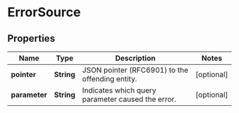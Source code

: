 

# ErrorSource


## Properties

| Name | Type | Description | Notes |
|------------ | ------------- | ------------- | -------------|
|**pointer** | **String** | JSON pointer (RFC6901) to the offending entity. |  [optional] |
|**parameter** | **String** | Indicates which query parameter caused the error. |  [optional] |



